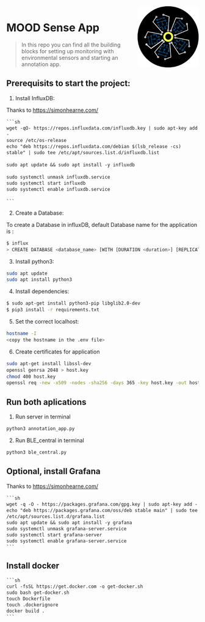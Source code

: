 <img src="icon.png" align="right"  style="height:10rem;"/>

# MOOD Sense App

> In this repo you can find all the building blocks for setting up monitoring with environmental sensors and starting an annotation app. 

## Prerequisits to start the project:

1. Install InfluxDB:

Thanks to https://simonhearne.com/

    ```sh
    wget -qO- https://repos.influxdata.com/influxdb.key | sudo apt-key add -
    source /etc/os-release
    echo "deb https://repos.influxdata.com/debian $(lsb_release -cs) stable" | sudo tee /etc/apt/sources.list.d/influxdb.list
    
    sudo apt update && sudo apt install -y influxdb

    sudo systemctl unmask influxdb.service
    sudo systemctl start influxdb
    sudo systemctl enable influxdb.service

    ```
2. Create a Database:

To create a Database in influxDB, default Database name for the application is <db1>:
```sh
$ influx
> CREATE DATABASE <database_name> [WITH [DURATION <duration>] [REPLICATION <n>] [SHARD DURATION <duration>] [NAME <retention-policy-name>]]
```
3. Install python3:
```sh
sudo apt update
sudo apt install python3
```
4. Install dependencies:
```sh
$ sudo apt-get install python3-pip libglib2.0-dev
$ pip3 install -r requirements.txt
```
5. Set the correct localhost:
```sh
hostname -I
<copy the hostname in the .env file>
```
6. Create certificates for application
```sh
sudo apt-get install libssl-dev
openssl genrsa 2048 > host.key
chmod 400 host.key
openssl req -new -x509 -nodes -sha256 -days 365 -key host.key -out host.cert
```

## Run both aplications

1. Run server in terminal
```sh
python3 annotation_app.py
```
2. Run BLE_central in terminal
```sh
python3 ble_central.py
```

## Optional, install Grafana

Thanks to https://simonhearne.com/

    ```sh
    wget -q -O - https://packages.grafana.com/gpg.key | sudo apt-key add -
    echo "deb https://packages.grafana.com/oss/deb stable main" | sudo tee /etc/apt/sources.list.d/grafana.list
    sudo apt update && sudo apt install -y grafana
    sudo systemctl unmask grafana-server.service
    sudo systemctl start grafana-server
    sudo systemctl enable grafana-server.service
    ```

## Install docker
    ```sh
    curl -fsSL https://get.docker.com -o get-docker.sh
    sudo bash get-docker.sh
    touch Dockerfile
    touch .dockerignore
    docker build .
    ```



